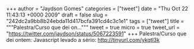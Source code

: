 
+++
author = "Jaydson Gomes"
categories = ["tweet"]
date = "Thu Oct 22 11:43:13 +0000 2009"
draft = false
slug = "242dc2a9bb8b24ebda11d417bcfa391cd4c3c1e1"
tags = ["tweet"]
title = """Palestra/Curso que dei on..."""
tweet = true
micro = true
tweet_url = "https://twitter.com/jaydson/status/5067223591"
+++
Palestra/Curso que dei ontem: Javascript levado a sério: http://tinyurl.com/ykqtl3k
